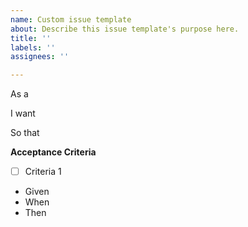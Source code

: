 ```yaml
---
name: Custom issue template
about: Describe this issue template's purpose here.
title: ''
labels: ''
assignees: ''

---
```


As a <user>

I want <action>

So that <value>

**Acceptance Criteria**

- [ ] Criteria 1

- Given <something>
- When <something>
- Then <something>
